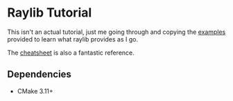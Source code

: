 Raylib Tutorial
===============

This isn't an actual tutorial, just me going through and copying the
[examples](https://www.raylib.com/examples.html) provided to learn what raylib
provides as I go.

The [cheatsheet](https://www.raylib.com/cheatsheet/cheatsheet.html) is also a
fantastic reference.

Dependencies
------------

- CMake 3.11+
